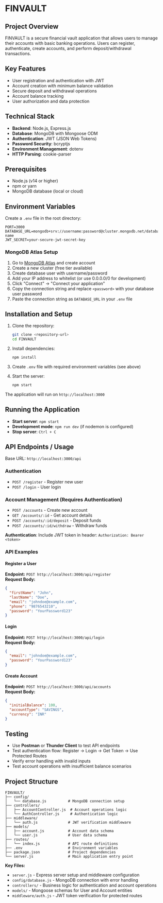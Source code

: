 # FINVAULT

## Project Overview
FINVAULT is a secure financial vault application that allows users to manage their accounts with basic banking operations. Users can register, authenticate, create accounts, and perform deposit/withdrawal transactions.

## Key Features
- User registration and authentication with JWT
- Account creation with minimum balance validation
- Secure deposit and withdrawal operations
- Account balance tracking
- User authorization and data protection

## Technical Stack
- **Backend**: Node.js, Express.js
- **Database**: MongoDB with Mongoose ODM
- **Authentication**: JWT (JSON Web Tokens)
- **Password Security**: bcryptjs
- **Environment Management**: dotenv
- **HTTP Parsing**: cookie-parser

## Prerequisites
- Node.js (v14 or higher)
- npm or yarn
- MongoDB database (local or cloud)

## Environment Variables
Create a `.env` file in the root directory:

```env
PORT=3000
DATABASE_URL=mongodb+srv://username:password@cluster.mongodb.net/database-name
JWT_SECRET=your-secure-jwt-secret-key
```

### MongoDB Atlas Setup
1. Go to [MongoDB Atlas](https://cloud.mongodb.com/) and create account
2. Create a new cluster (free tier available)
3. Create database user with username/password
4. Add your IP address to whitelist (or use 0.0.0.0/0 for development)
5. Click "Connect" → "Connect your application" 
6. Copy the connection string and replace `<password>` with your database user password
7. Paste the connection string as `DATABASE_URL` in your `.env` file

## Installation and Setup
1. Clone the repository:
   ```bash
   git clone <repository-url>
   cd FINVAULT
   ```

2. Install dependencies:
   ```bash
   npm install
   ```

3. Create `.env` file with required environment variables (see above)

4. Start the server:
   ```bash
   npm start
   ```

The application will run on `http://localhost:3000`

## Running the Application
- **Start server**: `npm start`
- **Development mode**: `npm run dev` (if nodemon is configured)
- **Stop server**: `Ctrl + C`

## API Endpoints / Usage

Base URL: `http://localhost:3000/api`

### Authentication
- `POST /register` - Register new user
- `POST /login` - User login

### Account Management (Requires Authentication)
- `POST /accounts` - Create new account
- `GET /accounts/:id` - Get account details
- `POST /accounts/:id/deposit` - Deposit funds
- `POST /accounts/:id/withdraw` - Withdraw funds

**Authentication**: Include JWT token in header: `Authorization: Bearer <token>`

### API Examples

#### Register a User
**Endpoint:** `POST http://localhost:3000/api/register`  
**Request Body:**
```json
{
  "firstName": "John",
  "lastName": "Doe",
  "email": "johndoe@example.com",
  "phone": "9876543210",
  "password": "YourPassword123"
}
```

#### Login
**Endpoint:** `POST http://localhost:3000/api/login`  
**Request Body:**
```json
{
  "email": "johndoe@example.com",
  "password": "YourPassword123"
}
```

#### Create Account
**Endpoint:** `POST http://localhost:3000/api/accounts`  
**Request Body:**
```json
{
  "initialBalance": 100,
  "accountType": "SAVINGS",
  "currency": "INR"
}
```

## Testing
- Use **Postman** or **Thunder Client** to test API endpoints
- Test authentication flow: Register → Login → Get Token → Use Protected Routes
- Verify error handling with invalid inputs
- Test account operations with insufficient balance scenarios

## Project Structure
```
FINVAULT/
├── config/
│   └── database.js          # MongoDB connection setup
├── controllers/
│   ├── AccountController.js  # Account operations logic
│   └── AuthController.js     # Authentication logic
├── middleware/
│   └── auth.js              # JWT verification middleware
├── models/
│   ├── account.js           # Account data schema
│   └── user.js              # User data schema
├── routes/
│   └── index.js             # API route definitions
├── .env                     # Environment variables
├── package.json             # Project dependencies
└── server.js                # Main application entry point
```

**Key Files:**
- `server.js` - Express server setup and middleware configuration
- `config/database.js` - MongoDB connection with error handling
- `controllers/` - Business logic for authentication and account operations
- `models/` - Mongoose schemas for User and Account entities
- `middleware/auth.js` - JWT token verification for protected routes
